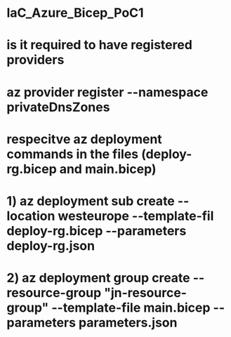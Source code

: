# IaC_Azure_Bicep_PoC1

# is it required to have registered providers
# az provider register --namespace privateDnsZones

# respecitve az deployment commands in the files (deploy-rg.bicep and main.bicep)
# 1) az deployment sub create --location westeurope --template-fil deploy-rg.bicep --parameters  deploy-rg.json
# 2) az deployment group create --resource-group "jn-resource-group" --template-file main.bicep --parameters parameters.json
